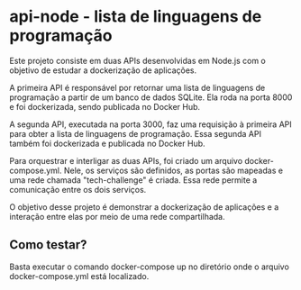 # api-node - lista de linguagens de programação

Este projeto consiste em duas APIs desenvolvidas em Node.js com o objetivo de estudar a dockerização de aplicações. 

A primeira API é responsável por retornar uma lista de linguagens de programação a partir de um banco de dados SQLite. Ela roda na porta 8000 e foi dockerizada, sendo publicada no Docker Hub.

A segunda API, executada na porta 3000, faz uma requisição à primeira API para obter a lista de linguagens de programação. Essa segunda API também foi dockerizada e publicada no Docker Hub.

Para orquestrar e interligar as duas APIs, foi criado um arquivo docker-compose.yml. Nele, os serviços são definidos, as portas são mapeadas e uma rede chamada "tech-challenge" é criada. Essa rede permite a comunicação entre os dois serviços.

O objetivo desse projeto é demonstrar a dockerização de aplicações e a interação entre elas por meio de uma rede compartilhada.



## Como testar?

Basta executar o comando docker-compose up no diretório onde o arquivo docker-compose.yml está localizado.

